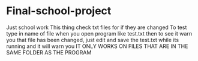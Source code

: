 # Final-school-project
Just school work
This thing check txt files for if they are changed
To test type in name of file when you open program like test.txt
then to see it warn you that file has been changed, just edit and save the test.txt while its running and it will warn you 
IT ONLY WORKS ON FILES THAT ARE IN THE SAME FOLDER AS THE PROGRAM

